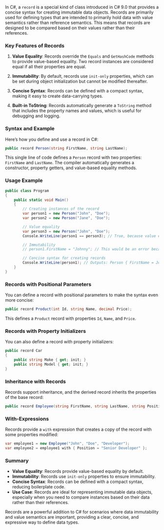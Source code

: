 In C#, a `record` is a special kind of class introduced in C# 9.0 that provides a concise syntax for creating immutable data objects. Records are primarily used for defining types that are intended to primarily hold data with value semantics rather than reference semantics. This means that records are designed to be compared based on their values rather than their references.

### Key Features of Records

1. **Value Equality**: Records override the `Equals` and `GetHashCode` methods to provide value-based equality. Two record instances are considered equal if all their properties are equal.

2. **Immutability**: By default, records use `init-only` properties, which can be set during object initialization but cannot be modified thereafter.

3. **Concise Syntax**: Records can be defined with a compact syntax, making it easy to create data-carrying types.

4. **Built-in ToString**: Records automatically generate a `ToString` method that includes the property names and values, which is useful for debugging and logging.

### Syntax and Example

Here’s how you define and use a record in C#:

```csharp
public record Person(string FirstName, string LastName);
```

This single line of code defines a `Person` record with two properties: `FirstName` and `LastName`. The compiler automatically generates a constructor, property getters, and value-based equality methods.

### Usage Example

```csharp
public class Program
{
    public static void Main()
    {
        // Creating instances of the record
        var person1 = new Person("John", "Doe");
        var person2 = new Person("Jane", "Doe");

        // Value equality
        var person3 = new Person("John", "Doe");
        Console.WriteLine(person1 == person3); // True, because value equality is used

        // Immutability
        // person1.FirstName = "Johnny"; // This would be an error because properties are init-only

        // Concise syntax for creating records
        Console.WriteLine(person1); // Outputs: Person { FirstName = John, LastName = Doe }
    }
}
```

### Records with Positional Parameters

You can define a record with positional parameters to make the syntax even more concise:

```csharp
public record Product(int Id, string Name, decimal Price);
```

This defines a `Product` record with properties `Id`, `Name`, and `Price`.

### Records with Property Initializers

You can also define a record with property initializers:

```csharp
public record Car
{
    public string Make { get; init; }
    public string Model { get; init; }
}
```

### Inheritance with Records

Records support inheritance, and the derived record inherits the properties of the base record:

```csharp
public record Employee(string FirstName, string LastName, string Position) : Person(FirstName, LastName);
```

### With-Expressions

Records provide a `with` expression that creates a copy of the record with some properties modified:

```csharp
var employee1 = new Employee("John", "Doe", "Developer");
var employee2 = employee1 with { Position = "Senior Developer" };
```

### Summary

- **Value Equality**: Records provide value-based equality by default.
- **Immutability**: Records use `init-only` properties to ensure immutability.
- **Concise Syntax**: Records can be defined with a compact syntax, reducing boilerplate code.
- **Use Case**: Records are ideal for representing immutable data objects, especially when you need to compare instances based on their data rather than their references.

Records are a powerful addition to C# for scenarios where data immutability and value semantics are important, providing a clear, concise, and expressive way to define data types.